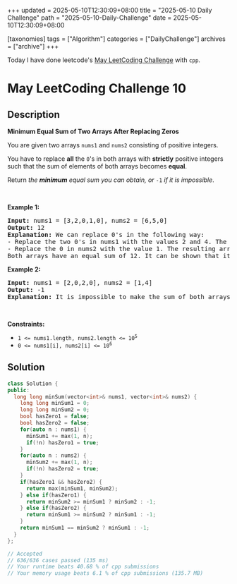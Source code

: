 +++
updated = 2025-05-10T12:30:09+08:00
title = "2025-05-10 Daily Challenge"
path = "2025-05-10-Daily-Challenge"
date = 2025-05-10T12:30:09+08:00

[taxonomies]
tags = ["Algorithm"]
categories = ["DailyChallenge"]
archives = ["archive"]
+++

Today I have done leetcode's [May LeetCoding Challenge](https://leetcode.com/problems/minimum-equal-sum-of-two-arrays-after-replacing-zeros/) with `cpp`.

<!-- more -->

# May LeetCoding Challenge 10

## Description

**Minimum Equal Sum of Two Arrays After Replacing Zeros**

<p>You are given two arrays <code>nums1</code> and <code>nums2</code> consisting of positive integers.</p>

<p>You have to replace <strong>all</strong> the <code>0</code>&#39;s in both arrays with <strong>strictly</strong> positive integers such that the sum of elements of both arrays becomes <strong>equal</strong>.</p>

<p>Return <em>the <strong>minimum</strong> equal sum you can obtain, or </em><code>-1</code><em> if it is impossible</em>.</p>

<p>&nbsp;</p>
<p><strong class="example">Example 1:</strong></p>

<pre>
<strong>Input:</strong> nums1 = [3,2,0,1,0], nums2 = [6,5,0]
<strong>Output:</strong> 12
<strong>Explanation:</strong> We can replace 0&#39;s in the following way:
- Replace the two 0&#39;s in nums1 with the values 2 and 4. The resulting array is nums1 = [3,2,2,1,4].
- Replace the 0 in nums2 with the value 1. The resulting array is nums2 = [6,5,1].
Both arrays have an equal sum of 12. It can be shown that it is the minimum sum we can obtain.
</pre>

<p><strong class="example">Example 2:</strong></p>

<pre>
<strong>Input:</strong> nums1 = [2,0,2,0], nums2 = [1,4]
<strong>Output:</strong> -1
<strong>Explanation:</strong> It is impossible to make the sum of both arrays equal.
</pre>

<p>&nbsp;</p>
<p><strong>Constraints:</strong></p>

<ul>
	<li><code>1 &lt;= nums1.length, nums2.length &lt;= 10<sup>5</sup></code></li>
	<li><code>0 &lt;= nums1[i], nums2[i] &lt;= 10<sup>6</sup></code></li>
</ul>


## Solution

``` cpp
class Solution {
public:
  long long minSum(vector<int>& nums1, vector<int>& nums2) {
    long long minSum1 = 0;
    long long minSum2 = 0;
    bool hasZero1 = false;
    bool hasZero2 = false;
    for(auto n : nums1) {
      minSum1 += max(1, n);
      if(!n) hasZero1 = true;
    }
    for(auto n : nums2) {
      minSum2 += max(1, n);
      if(!n) hasZero2 = true;
    }
    if(hasZero1 && hasZero2) {
      return max(minSum1, minSum2);
    } else if(hasZero1) {
      return minSum2 >= minSum1 ? minSum2 : -1;
    } else if(hasZero2) {
      return minSum1 >= minSum2 ? minSum1 : -1;
    }
    return minSum1 == minSum2 ? minSum1 : -1;
  }
};

// Accepted
// 636/636 cases passed (135 ms)
// Your runtime beats 40.68 % of cpp submissions
// Your memory usage beats 6.1 % of cpp submissions (135.7 MB)
```
